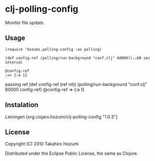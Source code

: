 # clj-polling-config

Monitor file update.

## Usage

    (require 'hozumi.polling-config :as polling)

    (def config-ref (polling/run-background "conf.clj" 60000));;60 sec interval

    @config-ref
    ;=> {:a 1}
passing ref
    (def config-ref (ref nil))
    (polling/run-background "conf.clj" 60000 config-ref)
    @config-ref
    => {:a 1}
    
## Instalation
Leiningen
    [org.clojars.hozumi/clj-polling-config "1.0.3"]

## License

Copyright (C) 2010 Takahiro Hozumi

Distributed under the Eclipse Public License, the same as Clojure.

